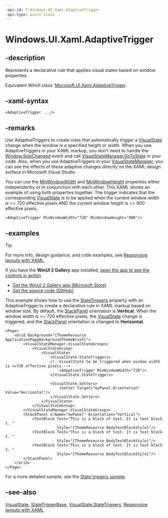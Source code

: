 ```yaml
---
-api-id: T:Windows.UI.Xaml.AdaptiveTrigger
-api-type: winrt class
---
```


<!-- Class syntax.
public class AdaptiveTrigger : Windows.UI.Xaml.StateTriggerBase, Windows.UI.Xaml.IAdaptiveTrigger
-->

# Windows.UI.Xaml.AdaptiveTrigger

## -description

Represents a declarative rule that applies visual states based on window properties.

Equivalent WinUI class: [Microsoft.UI.Xaml.AdaptiveTrigger](/windows/winui/api/microsoft.ui.xaml.adaptivetrigger).

## -xaml-syntax

```xaml
<AdaptiveTrigger .../>
```

## -remarks

Use AdaptiveTriggers to create rules that automatically trigger a [VisualState](visualstate.md) change when the window is a specified height or width. When you use AdaptiveTriggers in your XAML markup, you don't need to handle the [Window.SizeChanged](window_sizechanged.md) event and call [VisualStateManager.GoToState](visualstatemanager_gotostate_443481648.md) in your code. Also, when you use AdaptiveTriggers in your [VisualStateManager](visualstatemanager.md), you can see the effects of these adaptive changes directly on the XAML design surface in Microsoft Visual Studio.

You can use the [MinWindowWidth](adaptivetrigger_minwindowwidth.md) and [MinWindowHeight](adaptivetrigger_minwindowheight.md) properties either independently or in conjunction with each other. This XAML shows an example of using both properties together. The trigger indicates that the corresponding [VisualState](visualstate.md) is to be applied when the current window width is &gt;= 720 effective pixels AND the current window height is &gt;= 900 effective pixels.

```xaml
<AdaptiveTrigger MinWindowWidth="720" MinWindowHeight="900"/>
```

## -examples

> [!TIP]
> For more info, design guidance, and code examples, see [Responsive layouts with XAML](/windows/apps/design/layout/layouts-with-xaml).
>
> If you have the **WinUI 2 Gallery** app installed, [open the app to see the controls in action](winui2gallery:).
> + [Get the WinUI 2 Gallery app (Microsoft Store)](https://www.microsoft.com/store/productId/9MSVH128X2ZT)
> + [Get the source code (GitHub)](https://github.com/Microsoft/WinUI-Gallery)

This example shows how to use the [StateTriggers](visualstate_statetriggers.md) property with an AdaptiveTrigger to create a declarative rule in XAML markup based on window size. By default, the [StackPanel](../windows.ui.xaml.controls/stackpanel.md) orientation is **Vertical**. When the window width is &gt;= 720 effective pixels, the [VisualState](visualstate.md) change is triggered, and the [StackPanel](../windows.ui.xaml.controls/stackpanel.md) orientation is changed to **Horizontal**.

```xaml
<Page>
    <Grid Background="{ThemeResource ApplicationPageBackgroundThemeBrush}">
        <VisualStateManager.VisualStateGroups>
            <VisualStateGroup>
                <VisualState>
                    <VisualState.StateTriggers>
                    <!--VisualState to be triggered when window width is >=720 effective pixels.-->
                        <AdaptiveTrigger MinWindowWidth="720"/>
                    </VisualState.StateTriggers>

                    <VisualState.Setters>
                        <Setter Target="myPanel.Orientation" Value="Horizontal"/>
                    </VisualState.Setters>
                </VisualState>
            </VisualStateGroup>
        </VisualStateManager.VisualStateGroups>
        <StackPanel x:Name="myPanel" Orientation="Vertical">
            <TextBlock Text="This is a block of text. It is text block 1. " 
                       Style="{ThemeResource BodyTextBlockStyle}"/>
            <TextBlock Text="This is a block of text. It is text block 2. " 
                       Style="{ThemeResource BodyTextBlockStyle}"/>
            <TextBlock Text="This is a block of text. It is text block 3. " 
                       Style="{ThemeResource BodyTextBlockStyle}"/>
        </StackPanel>
    </Grid>
</Page>
```

For a more detailed sample, see the [State triggers sample](https://github.com/Microsoft/Windows-universal-samples/tree/master/Samples/XamlStateTriggers).

## -see-also

[VisualState](visualstate.md), [StateTriggerBase](statetriggerbase.md), [VisualState.StateTriggers](visualstate_statetriggers.md), [Responsive layouts with XAML](/windows/apps/design/layout/layouts-with-xaml)
